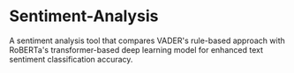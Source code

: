 # Sentiment-Analysis
A sentiment analysis tool that compares VADER's rule-based approach with RoBERTa's transformer-based deep learning model for enhanced text sentiment classification accuracy.
